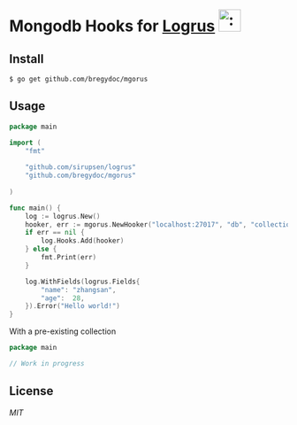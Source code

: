 # Mongodb Hooks for [Logrus](https://github.com/sirupsen/logrus) <img src="http://i.imgur.com/hTeVwmJ.png" width="40" height="40" alt=":walrus:" class="emoji" title=":walrus:"/>

## Install

```shell
$ go get github.com/bregydoc/mgorus
```

## Usage

```go
package main

import (
	"fmt"
	
	"github.com/sirupsen/logrus"
	"github.com/bregydoc/mgorus"
	
)

func main() {
	log := logrus.New()
	hooker, err := mgorus.NewHooker("localhost:27017", "db", "collection")
	if err == nil {
	    log.Hooks.Add(hooker)
	} else {
		fmt.Print(err)
	}

	log.WithFields(logrus.Fields{
		"name": "zhangsan",
		"age":  28,
	}).Error("Hello world!")
}
```

With a pre-existing collection
```go
package main

// Work in progress

```

## License
*MIT*
